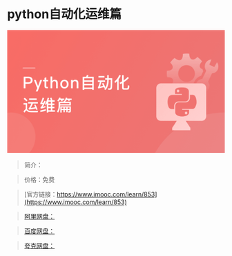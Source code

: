 # python自动化运维篇

![img](../../assets/5fe442fb0001b36f05400304.jpg)

> 简介：

> 价格：免费

> [官方链接：https://www.imooc.com/learn/853](https://www.imooc.com/learn/853)

> [阿里网盘：]()

> [百度网盘：]()

> [夸克网盘：]()
